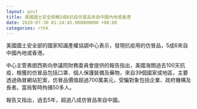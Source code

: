 ```yaml
---
layout: post
title: 美國國土安全部稱5成6抗疫仿冒品來自中國內地或香港
date: 2020-07-30 01:24:45.000000000 +08:00
categories: rthk
---
```


美國國土安全部的國家知識產權協調中心表示，發現抗疫用的仿冒品，5成6來自中國內地或香港。

中心主管弗朗西斯向參議院財務委員會提供的報告指出，美國海關過去100天抗疫，檢獲的仿冒品包括口罩、個人保護裝備及藥物，來自39個國家或地區，主要透過偽冒網站犯案，仿冒品價值超過700萬美元，受騙對象包括企業、政府機構及長者。當局暫時拘捕50多人。

報告又指出，過去5年，超過八成仿冒品來自中國。
